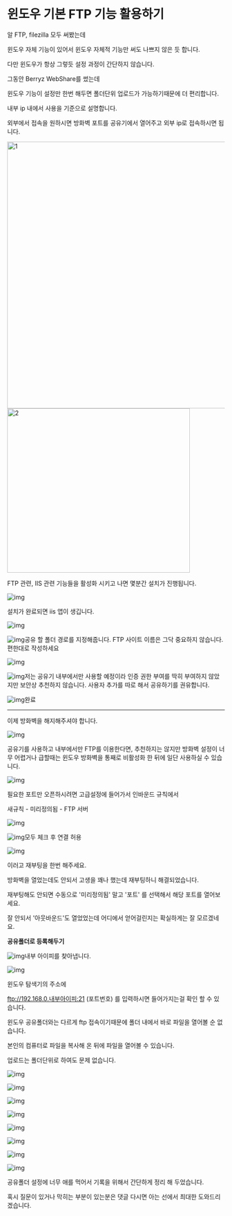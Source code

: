# 윈도우 기본 FTP 기능 활용하기

알 FTP, filezilla 모두 써봤는데 

윈도우 자체 기능이 있어서 윈도우 자체적 기능만 써도 나쁘지 않은 듯 합니다.

다만 윈도우가 항상 그렇듯 설정 과정이 간단하지 않습니다.

 

그동안 Berryz WebShare를 썼는데

윈도우 기능이 설정만 한번 해두면 폴더단위 업로드가 가능하기때문에 더 편리합니다.

 

내부 ip 내에서 사용을 기준으로 설명합니다.

외부에서 접속을 원하시면 방화벽 포트를 공유기에서 열어주고 외부 ip로 접속하시면 됩니다.



<img src=https://raw.githubusercontent.com/Shane-Park/markdownBlog/master/oldbackup/nums/12.assets/img-20230412223514078.webp width=750 height=617 alt=1>



 

 



<img src=https://raw.githubusercontent.com/Shane-Park/markdownBlog/master/oldbackup/nums/12.assets/img-20230412223513997.webp width=423 height=380 alt=2>



 

FTP 관련, IIS 관련 기능들을 활성화 시키고 나면 몇분간 설치가 진행됩니다.

 

 



![img](https://raw.githubusercontent.com/Shane-Park/markdownBlog/master/oldbackup/nums/12.assets/img-20230412223514060.webp)



설치가 완료되면 iis 앱이 생깁니다.

 



![img](https://raw.githubusercontent.com/Shane-Park/markdownBlog/master/oldbackup/nums/12.assets/img-20230412223514045.webp)



 



![img](https://raw.githubusercontent.com/Shane-Park/markdownBlog/master/oldbackup/nums/12.assets/img-20230412223514052.webp)공유 할 폴더 경로를 지정해줍니다. FTP 사이트 이름은 그닥 중요하지 않습니다. 편한대로 작성하세요



 



![img](https://raw.githubusercontent.com/Shane-Park/markdownBlog/master/oldbackup/nums/12.assets/img-20230412223514038.webp)



 

 



![img](https://raw.githubusercontent.com/Shane-Park/markdownBlog/master/oldbackup/nums/12.assets/img-20230412223514106.webp)저는 공유기 내부에서만 사용할 예정이라 인증 권한 부여를 딱히 부여하지 않았지만 보안상 추천하지 않습니다. 사용자 추가를 따로 해서 공유하기를 권유합니다.



 



![img](https://raw.githubusercontent.com/Shane-Park/markdownBlog/master/oldbackup/nums/12.assets/img-20230412223514092.webp)완료



 

------

이제 방화벽을 해지해주셔야 합니다.

 

 



![img](https://raw.githubusercontent.com/Shane-Park/markdownBlog/master/oldbackup/nums/12.assets/img-20230412223514080.webp)



 

공유기를 사용하고 내부에서만 FTP를 이용한다면, 추천하지는 않지만 방화벽 설정이 너무 어렵거나 급할때는 윈도우 방화벽을 통째로 비활성화 한 뒤에 일단 사용하실 수 있습니다.

 

 



![img](https://raw.githubusercontent.com/Shane-Park/markdownBlog/master/oldbackup/nums/12.assets/img-20230412223514089.webp)



필요한 포트만 오픈하시려면 고급설정에 들어가서 인바운드 규칙에서 

 

새규칙 - 미리정의됨 - FTP 서버

 



![img](https://raw.githubusercontent.com/Shane-Park/markdownBlog/master/oldbackup/nums/12.assets/img-20230412223514066.webp)



 



![img](https://raw.githubusercontent.com/Shane-Park/markdownBlog/master/oldbackup/nums/12.assets/img-20230412223514149.webp)모두 체크 후 연결 허용

![img](https://raw.githubusercontent.com/Shane-Park/markdownBlog/master/oldbackup/nums/12.assets/img-20230412223514072.webp)



이러고 재부팅을 한번 해주세요. 

방화벽을 열었는데도 안되서 고생을 꽤나 했는데 재부팅하니 해결되었습니다.

 

재부팅해도 안되면 수동으로 '미리정의됨' 말고 '포트' 를 선택해서 해당 포트를 열어보세요.

잘 안되서 '아웃바운드'도 열었었는데 어디에서 얻어걸린지는 확실하게는 잘 모르겠네요.

 

 

 

**공유폴더로 등록해두기**

 

 



![img](https://raw.githubusercontent.com/Shane-Park/markdownBlog/master/oldbackup/nums/12.assets/img-20230412223514094.webp)내부 아이피를 찾아냅니다.

![img](https://raw.githubusercontent.com/Shane-Park/markdownBlog/master/oldbackup/nums/12.assets/img-20230412223514126.webp)



윈도우 탐색기의 주소에 

ftp://192.168.0.내부아이피:21 (포트번호) 를 입력하시면 들어가지는걸 확인 할 수 있습니다.

 

윈도우 공유폴더와는 다르게 ftp 접속이기때문에 폴더 내에서 바로 파일을 열어볼 순 없습니다.

본인의 컴퓨터로 파일을 복사해 온 뒤에 파일을 열어볼 수 있습니다.

 

업로드는 폴더단위로 하여도 문제 없습니다.

 



![img](https://raw.githubusercontent.com/Shane-Park/markdownBlog/master/oldbackup/nums/12.assets/img-20230412223514145.webp)

![img](https://raw.githubusercontent.com/Shane-Park/markdownBlog/master/oldbackup/nums/12.assets/img-20230412223514122.webp)

![img](https://raw.githubusercontent.com/Shane-Park/markdownBlog/master/oldbackup/nums/12.assets/img-20230412223514105.webp)

![img](https://raw.githubusercontent.com/Shane-Park/markdownBlog/master/oldbackup/nums/12.assets/img-20230412223514230.webp)

![img](https://raw.githubusercontent.com/Shane-Park/markdownBlog/master/oldbackup/nums/12.assets/img-20230412223514118.webp)

![img](https://raw.githubusercontent.com/Shane-Park/markdownBlog/master/oldbackup/nums/12.assets/img-20230412223514131.webp)

![img](https://raw.githubusercontent.com/Shane-Park/markdownBlog/master/oldbackup/nums/12.assets/img-20230412223514266.webp)

![img](https://raw.githubusercontent.com/Shane-Park/markdownBlog/master/oldbackup/nums/12.assets/img-20230412223514265.webp)



 

 

공유폴더 설정에 너무 애를 먹어서 기록을 위해서 간단하게 정리 해 두었습니다.

 

혹시 질문이 있거나 막히는 부분이 있는분은 댓글 다시면 아는 선에서 최대한 도와드리겠습니다.